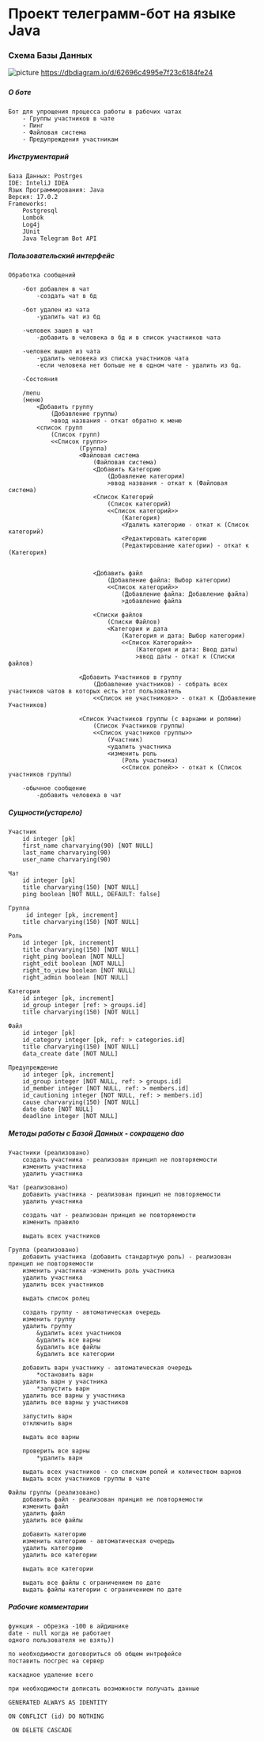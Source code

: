 # Проект телеграмм-бот на языке Java

### Схема Базы Данных

![picture](raw/erdiagram.png)
https://dbdiagram.io/d/62696c4995e7f23c6184fe24

###

##### О боте

    Бот для упрощения процесса работы в рабочих чатах 
        - Группы участников в чате
        - Пинг
        - Файловая система
        - Предупреждения участникам

##### Инструментарий

    База Данных: Postrges 
    IDE: InteliJ IDEA
    Язык Программирования: Java 
    Версия: 17.0.2
    Frameworks: 
        Postgresql
        Lombok
        Log4j
        JUnit
        Java Telegram Bot API

##### Пользовательский интерфейс

    Обработка сообщений
    
        -бот добавлен в чат
            -создать чат в бд
        
        -бот удален из чата
            -удалить чат из бд
        
        -человек зашел в чат
            -добавить в человека в бд и в список участников чата
        
        -человек вышел из чата
            -удалить человека из списка участников чата
            -если человека нет больше не в одном чате - удалить из бд.
        
        -Состояния

        /menu
        (меню)
            <Добавить группу 
                (Добавление группы)
                >ввод названия - откат обратно к меню
            <список групп
                (Список групп)
                <<Список групп>>
                        (Группа)
                        <Файловая система
                            (Файловая система)
                            <Добавить Категорию
                                (Добавление категории)
                                >ввод названия - откат к (Файловая система)
                            <Список Категорий
                                (Список категорий)
                                <<Список категорий>>
                                    (Категория)
                                    <Удалить категорию - откат к (Список категорий)
                                    <Редактировать категорию
                                    (Редактирование категории) - откат к (Категория)
                                
                            
                            <Добавить файл
                                (Добавление файла: Выбор категории)
                                <<Список категорий>>
                                    (Добавление файла: Добавление файла)
                                    >добавление файла
                            
                            <Списки файлов
                                (Списки Файлов)
                                <Категория и дата
                                    (Категория и дата: Выбор категории)
                                    <<Список Категорий>>
                                        (Категория и дата: Ввод даты)
                                        >ввод даты - откат к (Списки файлов)
                        
                        <Добавить Участников в группу
                            (Добавление участников) - собрать всех участников чатов в которых есть этот пользователь
                            <<Список не участников>> - откат к (Добавление Участников)
                        
                        <Список Участников группы (с варнами и ролями)
                            (Список Участников группы)
                            <<Список участников группы>>
                                (Участник)
                                <удалить участника
                                <изменить роль
                                    (Роль участника)
                                    <<Список ролей>> - откат к (Список участников группы)

        -обычное сообщение
            -добавить человека в чат

##### Сущности(устарело)

    Участник
        id integer [pk] 
        first_name charvarying(90) [NOT NULL]
        last_name charvarying(90)
        user_name charvarying(90)

    Чат
        id integer [pk]
        title charvarying(150) [NOT NULL]
        ping boolean [NOT NULL, DEFAULT: false]

    Группа
         id integer [pk, increment]
        title charvarying(150) [NOT NULL]

    Роль
        id integer [pk, increment]
        title charvarying(150) [NOT NULL]
        right_ping boolean [NOT NULL]
        right_edit boolean [NOT NULL]
        right_to_view boolean [NOT NULL]
        right_admin boolean [NOT NULL]

    Категория
        id integer [pk, increment]
        id_group integer [ref: > groups.id]
        title charvarying(150) [NOT NULL]

    Файл
        id integer [pk]
        id_category integer [pk, ref: > categories.id]
        title charvarying(150) [NOT NULL]
        data_create date [NOT NULL]

    Предупреждение
        id integer [pk, increment]
        id_group integer [NOT NULL, ref: > groups.id]
        id_member integer [NOT NULL, ref: > members.id]
        id_cautioning integer [NOT NULL, ref: > members.id]
        cause charvarying(150) [NOT NULL]
        date date [NOT NULL]
        deadline integer [NOT NULL]

##### Методы работы с Базой Данных - сокращено dao

    Участники (реализовано)
        создать участника - реализован принцип не повторяемости 
        изменить участника
        удалить участника

    Чат (реализовано)
        добавить участника - реализован принцип не повторяемости
        удалить участника

        создать чат - реализован принцип не повторяемости
        изменить правило

        выдать всех участников

    Группа (реализовано)
        добавить участника (добавить стандартную роль) - реализован принцип не повторяемости
        изменить участника -изменить роль участника
        удалить участника
        удалить всех участников

        выдать список ролец

        создать группу - автоматическая очередь
        изменить группу
        удалить группу
            &удалить всех участников
            &удалить все варны
            &удалить все файлы
            &удалить все категории

        добавить варн участнику - автоматическая очередь
            *остановить варн
        удалить варн у участника
            *запустить варн
        удалить все варны у участника
        удалить все варны у участников

        запустить варн
        отключить варн

        выдать все варны

        проверить все варны
            *удалить варн

        выдать всех участников - со списком ролей и количеством варнов
        выдать всех участников группы в чате

    Файлы группы (реализовано)
        добавить файл - реализован принцип не повторяемости
        изменить файл
        удалить файл
        удалить все файлы

        добавить категорию
        изменить категорию - автоматическая очередь
        удалить категорию
        удалить все категории

        выдать все категории

        выдать все файлы с ограничением по дате
        выдать файлы категории с ограничением по дате

##### Рабочие комментарии

    функция - обрезка -100 в айдишнике
    date - null когда не работает
    одного пользователя не взять))

    по необходимости договориться об общем интрефейсе
    поставить посгрес на сервер

    каскадное удаление всего

    при необходимости дописать возможности получать данные

    GENERATED ALWAYS AS IDENTITY

    ON CONFLICT (id) DO NOTHING
    
     ON DELETE CASCADE
    
    